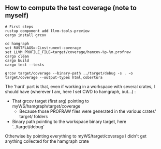 ## How to compute the test coverage (note to myself)

```
# First steps
rustup component add llvm-tools-preview
cargo install grcov

cd hamgraph
set RUSTFLAGS=-Cinstrument-coverage
set LLVM_PROFILE_FILE=target/coverage/hamcov-%p-%m.profraw
cargo clean
cargo build
cargo test --tests

grcov target/coverage --binary-path ../target/debug -s . -o target/coverage --output-types html,cobertura
```
The 'hard' part is that, even if working in a workspace with several crates, I should have (wherever I am, here I set CWD to hamgraph, but...) : 
- That grcov target (first arg) pointing to myWS/hamgraph/target/coverage
  - Because those PROFRAW files were generated in the various crates' target/ folders
- Binary path pointing to the workspace binary target, here '../target/debug' 

Otherwise by pointing everything to myWS/target/coverage I didn't get anything collected for the hamgraph crate
